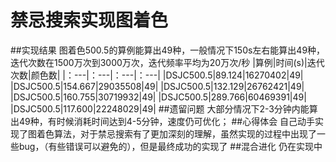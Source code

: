 禁忌搜索实现图着色
======
##实现结果
图着色500.5的算例能算出49种，一般情况下150s左右能算出49种，迭代次数在1500万次到3000万次，迭代频率平均为20万次/秒
|算例|时间(s)|迭代次数|颜色数|
|：---|：---|：---|：---|
|DSJC500.5|89.124|16270402|49|
|DSJC500.5|154.667|29035508|49|
|DSJC500.5|132.129|26762421|49|
|DSJC500.5|160.755|30719932|49|
|DSJC500.5|289.766|60469391|49|
|DSJC500.5|117.600|22248029|49|
##遗留问题
大部分情况下2-3分钟内能算出49种，有时候消耗时间达到4-5分钟，速度仍可优化；
##心得体会
自己动手实现了图着色算法，对于禁忌搜索有了更加深刻的理解，虽然实现的过程中出现了一些bug，（有些错误可以避免的），但是最终成功的实现了
##混合进化
仍在实现中
